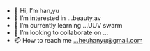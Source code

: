 - 👋 Hi, I’m han,yu
- 👀 I’m interested in ...beauty,av
- 🌱 I’m currently learning ...UUV swarm
- 💞️ I’m looking to collaborate on ...
- 📫 How to reach me ...heuhanyu@gmail.com

<!---
heuhanyu/heuhanyu is a ✨ special ✨ repository because its `README.md` (this file) appears on your GitHub profile.
You can click the Preview link to take a look at your changes.
--->
